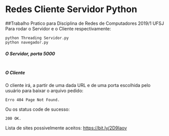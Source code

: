 # Redes Cliente Servidor Python
##Trabalho Pratico para Disciplina de Redes de Computadores 2019/1 UFSJ
Para rodar o Servidor e o Cliente respectivamente:
```
python Threading Servidor.py
python navegador.py
```
##### O Servidor, porta 5000

```

```
##### O Cliente
O cliente irá, a partir de uma dada URL e de uma porta escolhida pelo usuário para baixar o arquivo pedido:
```
Erro 404 Page Not Found.
```
Ou os status code de sucesso:
```
200 OK.
```
Lista de sites possivelmente aceitos: https://bit.ly/2D9Iaov




